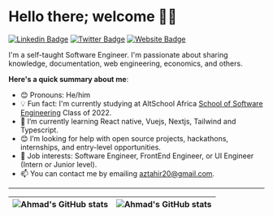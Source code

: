 # Hello there; welcome 👋🏾

[![Linkedin Badge](https://img.shields.io/badge/-Zahradeen-blue?style=for-the-badge&logo=Linkedin&logoColor=white&link=https://www.linkedin.com/in/Susboi20)](https://www.linkedin.com/in/Susboi20) [![Twitter Badge](https://img.shields.io/badge/zahradeen-green?style=for-the-badge&logo=twitter&logoColor=white&link=https://twitter.com/Zahradeeeen?s=11&t=MWzccZS0twtTSj2ke4a67w)](https://twitter.com/zahradeeeen?s=11&t=MWzccZS0twtTSj2ke4a67w) [![Website Badge](https://img.shields.io/badge/-Zahradeen.dev-000000?style=for-the-badge&logo=Google-Chrome&logoColor=white&link=https://portfolio-hp31iq5qx-aztahir20-gmailcom.vercel.app/)](https://portfolio-hp31iq5qx-aztahir20-gmailcom.vercel.app/)

I'm a self-taught Software Engineer. I'm passionate about sharing knowledge, documentation, web engineering, economics, and others.

**Here's a quick summary about me**:

- 😊 Pronouns: He/him
- 💡 Fun fact: I'm currently studying at AltSchool Africa [School of Software Engineering](https://altschoolafrica.com/schools/engineering) Class of 2022.
- 🌱 I’m currently learning React native, Vuejs, Nextjs, Tailwind and Typescript.
- 😊 I’m looking for help with open source projects, hackathons, internships, and entry-level opportunities.
- 💼 Job interests: Software Engineer, FrontEnd Engineer, or UI Engineer (Intern or Junior level).
- 📫 You can contact me by emailing aztahir20@gmail.com.

---

| <img align="center" src="https://github-readme-stats.vercel.app/api?username=Ahmad-Zahradeen-Tahir&show_icons=true&include_all_commits=true&hide_border=true" alt="Ahmad's GitHub stats" /> | <img align="center" src="https://github-readme-stats.vercel.app/api/top-langs/?username=Ahmad-Zahradeen-Tahir&langs_count=8&layout=compact&hide_border=true" alt="Ahmad's GitHub stats" /> |
| ------------- | ------------- |
